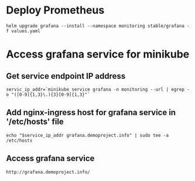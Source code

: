 # Deploy Prometheus
```
helm upgrade grafana --install --namespace monitoring stable/grafana -f values.yaml
```

# Access grafana service for minikube
## Get service endpoint IP address
```
servic_ip_addr=`minikube service grafana -n monitoring --url | egrep -o "([0-9]{1,3}\.){3}[0-9]{1,3}"`
```

## Add nginx-ingress host for grafana service in '/etc/hosts' file
```
echo "$service_ip_addr grafana.demoproject.info" | sudo tee -a /etc/hosts
```

## Access grafana service
```
http://grafana.demoproject.info/
```
